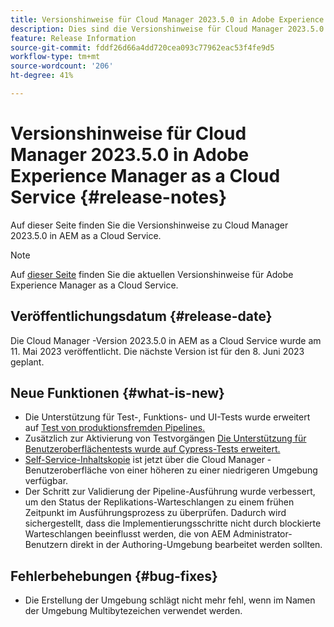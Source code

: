 ```yaml
---
title: Versionshinweise für Cloud Manager 2023.5.0 in Adobe Experience Manager as a Cloud Service
description: Dies sind die Versionshinweise für Cloud Manager 2023.5.0 in AEM as a Cloud Service.
feature: Release Information
source-git-commit: fddf26d66a4dd720cea093c77962eac53f4fe9d5
workflow-type: tm+mt
source-wordcount: '206'
ht-degree: 41%

---
```



# Versionshinweise für Cloud Manager 2023.5.0 in Adobe Experience Manager as a Cloud Service {#release-notes}

Auf dieser Seite finden Sie die Versionshinweise zu Cloud Manager 2023.5.0 in AEM as a Cloud Service.

>[!NOTE]
>
>Auf [dieser Seite](/help/release-notes/release-notes-cloud/release-notes-current.md) finden Sie die aktuellen Versionshinweise für Adobe Experience Manager as a Cloud Service.

## Veröffentlichungsdatum {#release-date}

Die Cloud Manager -Version 2023.5.0 in AEM as a Cloud Service wurde am 11. Mai 2023 veröffentlicht. Die nächste Version ist für den 8. Juni 2023 geplant.

## Neue Funktionen {#what-is-new}

* Die Unterstützung für Test-, Funktions- und UI-Tests wurde erweitert auf [Test von produktionsfremden Pipelines.](/help/implementing/cloud-manager/configuring-pipelines/configuring-non-production-pipelines.md)
* Zusätzlich zur Aktivierung von Testvorgängen [Die Unterstützung für Benutzeroberflächentests wurde auf Cypress-Tests erweitert.](/help/implementing/cloud-manager/ui-testing.md)
* [Self-Service-Inhaltskopie](/help/implementing/developing/tools/content-copy.md) ist jetzt über die Cloud Manager -Benutzeroberfläche von einer höheren zu einer niedrigeren Umgebung verfügbar.
* Der Schritt zur Validierung der Pipeline-Ausführung wurde verbessert, um den Status der Replikations-Warteschlangen zu einem frühen Zeitpunkt im Ausführungsprozess zu überprüfen. Dadurch wird sichergestellt, dass die Implementierungsschritte nicht durch blockierte Warteschlangen beeinflusst werden, die von AEM Administrator-Benutzern direkt in der Authoring-Umgebung bearbeitet werden sollten.

## Fehlerbehebungen {#bug-fixes}

* Die Erstellung der Umgebung schlägt nicht mehr fehl, wenn im Namen der Umgebung Multibytezeichen verwendet werden.
